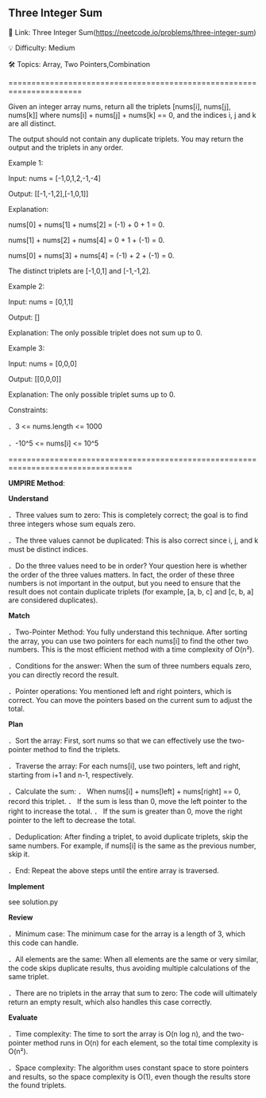 **Three Integer Sum**
-
🔗 Link: Three Integer Sum(https://neetcode.io/problems/three-integer-sum)

💡 Difficulty: Medium

🛠️ Topics: Array, Two Pointers,Combination

======================================================================

Given an integer array nums, return all the triplets [nums[i], nums[j], nums[k]] where nums[i] + nums[j] + nums[k] == 0, and the indices i, j and k are all distinct.

The output should not contain any duplicate triplets. You may return the output and the triplets in any order.

Example 1:

Input: nums = [-1,0,1,2,-1,-4]

Output: [[-1,-1,2],[-1,0,1]]

Explanation:

nums[0] + nums[1] + nums[2] = (-1) + 0 + 1 = 0.

nums[1] + nums[2] + nums[4] = 0 + 1 + (-1) = 0.

nums[0] + nums[3] + nums[4] = (-1) + 2 + (-1) = 0.

The distinct triplets are [-1,0,1] and [-1,-1,2].

Example 2:

Input: nums = [0,1,1]

Output: []

Explanation: The only possible triplet does not sum up to 0.

Example 3:

Input: nums = [0,0,0]

Output: [[0,0,0]]

Explanation: The only possible triplet sums up to 0.

Constraints:

．3 <= nums.length <= 1000

．-10^5 <= nums[i] <= 10^5

=================================================================================

**UMPIRE Method**:

**Understand**

．Three values sum to zero: This is completely correct; the goal is to find three integers whose sum equals zero.

．The three values cannot be duplicated: This is also correct since i, j, and k must be distinct indices.

．Do the three values need to be in order? Your question here is whether the order of the three values matters. In fact, the order of these three numbers is not important in the output, but you need to ensure that the result does not contain duplicate triplets (for example, [a, b, c] and [c, b, a] are considered duplicates).

**Match**

．Two-Pointer Method: You fully understand this technique. After sorting the array, you can use two pointers for each nums[i] to find the other two numbers. This is the most efficient method with a time complexity of O(n²).

．Conditions for the answer: When the sum of three numbers equals zero, you can directly record the result.

．Pointer operations: You mentioned left and right pointers, which is correct. You can move the pointers based on the current sum to adjust the total.

**Plan**

．Sort the array: First, sort nums so that we can effectively use the two-pointer method to find the triplets.

．Traverse the array: For each nums[i], use two pointers, left and right, starting from i+1 and n-1, respectively.

．Calculate the sum:
 ． When nums[i] + nums[left] + nums[right] == 0, record this triplet.
 ． If the sum is less than 0, move the left pointer to the right to increase the total.
 ． If the sum is greater than 0, move the right pointer to the left to decrease the total.

．Deduplication: After finding a triplet, to avoid duplicate triplets, skip the same numbers. For example, if nums[i] is the same as the previous number, skip it.

．End: Repeat the above steps until the entire array is traversed.

**Implement**

see solution.py

**Review**

．Minimum case: The minimum case for the array is a length of 3, which this code can handle.

．All elements are the same: When all elements are the same or very similar, the code skips duplicate results, thus avoiding multiple calculations of the same triplet.

．There are no triplets in the array that sum to zero: The code will ultimately return an empty result, which also handles this case correctly.

**Evaluate**

．Time complexity: The time to sort the array is O(n log n), and the two-pointer method runs in O(n) for each element, so the total time complexity is O(n²).

．Space complexity: The algorithm uses constant space to store pointers and results, so the space complexity is O(1), even though the results store the found triplets.


